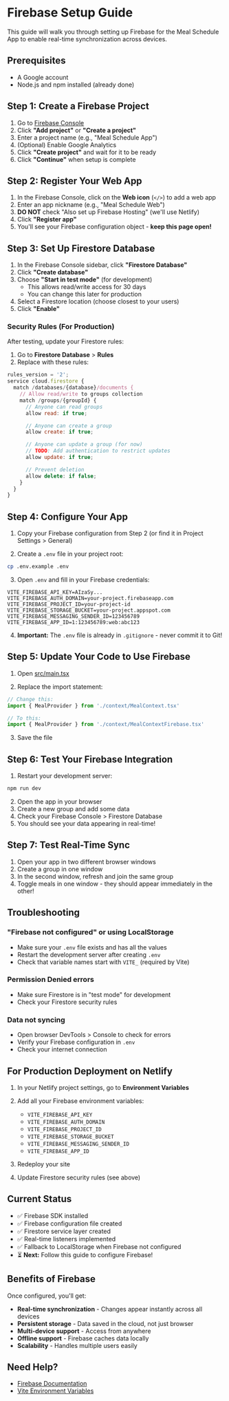 # Firebase Setup Guide

This guide will walk you through setting up Firebase for the Meal Schedule App to enable real-time synchronization across devices.

## Prerequisites

- A Google account
- Node.js and npm installed (already done)

## Step 1: Create a Firebase Project

1. Go to [Firebase Console](https://console.firebase.google.com/)
2. Click **"Add project"** or **"Create a project"**
3. Enter a project name (e.g., "Meal Schedule App")
4. (Optional) Enable Google Analytics
5. Click **"Create project"** and wait for it to be ready
6. Click **"Continue"** when setup is complete

## Step 2: Register Your Web App

1. In the Firebase Console, click on the **Web icon** (`</>`) to add a web app
2. Enter an app nickname (e.g., "Meal Schedule Web")
3. **DO NOT** check "Also set up Firebase Hosting" (we'll use Netlify)
4. Click **"Register app"**
5. You'll see your Firebase configuration object - **keep this page open!**

## Step 3: Set Up Firestore Database

1. In the Firebase Console sidebar, click **"Firestore Database"**
2. Click **"Create database"**
3. Choose **"Start in test mode"** (for development)
   - This allows read/write access for 30 days
   - You can change this later for production
4. Select a Firestore location (choose closest to your users)
5. Click **"Enable"**

### Security Rules (For Production)

After testing, update your Firestore rules:

1. Go to **Firestore Database** > **Rules**
2. Replace with these rules:

```javascript
rules_version = '2';
service cloud.firestore {
  match /databases/{database}/documents {
    // Allow read/write to groups collection
    match /groups/{groupId} {
      // Anyone can read groups
      allow read: if true;

      // Anyone can create a group
      allow create: if true;

      // Anyone can update a group (for now)
      // TODO: Add authentication to restrict updates
      allow update: if true;

      // Prevent deletion
      allow delete: if false;
    }
  }
}
```

## Step 4: Configure Your App

1. Copy your Firebase configuration from Step 2 (or find it in Project Settings > General)

2. Create a `.env` file in your project root:

```bash
cp .env.example .env
```

3. Open `.env` and fill in your Firebase credentials:

```env
VITE_FIREBASE_API_KEY=AIzaSy...
VITE_FIREBASE_AUTH_DOMAIN=your-project.firebaseapp.com
VITE_FIREBASE_PROJECT_ID=your-project-id
VITE_FIREBASE_STORAGE_BUCKET=your-project.appspot.com
VITE_FIREBASE_MESSAGING_SENDER_ID=123456789
VITE_FIREBASE_APP_ID=1:123456789:web:abc123
```

4. **Important:** The `.env` file is already in `.gitignore` - never commit it to Git!

## Step 5: Update Your Code to Use Firebase

1. Open [src/main.tsx](src/main.tsx)

2. Replace the import statement:

```typescript
// Change this:
import { MealProvider } from './context/MealContext.tsx'

// To this:
import { MealProvider } from './context/MealContextFirebase.tsx'
```

3. Save the file

## Step 6: Test Your Firebase Integration

1. Restart your development server:

```bash
npm run dev
```

2. Open the app in your browser
3. Create a new group and add some data
4. Check your Firebase Console > Firestore Database
5. You should see your data appearing in real-time!

## Step 7: Test Real-Time Sync

1. Open your app in two different browser windows
2. Create a group in one window
3. In the second window, refresh and join the same group
4. Toggle meals in one window - they should appear immediately in the other!

## Troubleshooting

### "Firebase not configured" or using LocalStorage

- Make sure your `.env` file exists and has all the values
- Restart the development server after creating `.env`
- Check that variable names start with `VITE_` (required by Vite)

### Permission Denied errors

- Make sure Firestore is in "test mode" for development
- Check your Firestore security rules

### Data not syncing

- Open browser DevTools > Console to check for errors
- Verify your Firebase configuration in `.env`
- Check your internet connection

## For Production Deployment on Netlify

1. In your Netlify project settings, go to **Environment Variables**

2. Add all your Firebase environment variables:
   - `VITE_FIREBASE_API_KEY`
   - `VITE_FIREBASE_AUTH_DOMAIN`
   - `VITE_FIREBASE_PROJECT_ID`
   - `VITE_FIREBASE_STORAGE_BUCKET`
   - `VITE_FIREBASE_MESSAGING_SENDER_ID`
   - `VITE_FIREBASE_APP_ID`

3. Redeploy your site

4. Update Firestore security rules (see above)

## Current Status

- ✅ Firebase SDK installed
- ✅ Firebase configuration file created
- ✅ Firestore service layer created
- ✅ Real-time listeners implemented
- ✅ Fallback to LocalStorage when Firebase not configured
- ⏳ **Next:** Follow this guide to configure Firebase!

## Benefits of Firebase

Once configured, you'll get:

- **Real-time synchronization** - Changes appear instantly across all devices
- **Persistent storage** - Data saved in the cloud, not just browser
- **Multi-device support** - Access from anywhere
- **Offline support** - Firebase caches data locally
- **Scalability** - Handles multiple users easily

## Need Help?

- [Firebase Documentation](https://firebase.google.com/docs/firestore)
- [Vite Environment Variables](https://vitejs.dev/guide/env-and-mode.html)

